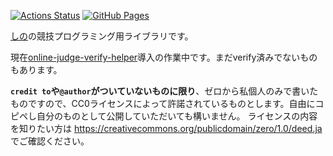 [![Actions Status](https://github.com/shino-sky/cp-lib/workflows/verify/badge.svg)](https://github.com/shino-sky/cp-lib/actions) [![GitHub Pages](https://img.shields.io/static/v1?label=GitHub+Pages&message=+&color=brightgreen&logo=github)](https://shino-sky.github.io/cp-lib/)

[しの](https://twitter.com/shino_skycrew)の競技プログラミング用ライブラリです。

現在[online-judge-verify-helper](https://github.com/kmyk/online-judge-verify-helper)導入の作業中です。まだverify済みでないものもあります。

**`credit to`や`@author`がついていないものに限り**、ゼロから私個人のみで書いたものですので、CC0ライセンスによって許諾されているものとします。自由にコピペし自分のものとして公開していただいても構いません。
ライセンスの内容を知りたい方は https://creativecommons.org/publicdomain/zero/1.0/deed.ja でご確認ください。
